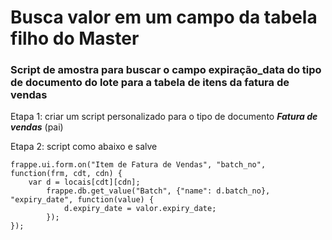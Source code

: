 # Busca valor em um campo da tabela filho do Master


### Script de amostra para buscar o campo expiração\_data do tipo de documento do lote para a tabela de itens da fatura de vendas


Etapa 1: criar um script personalizado para o tipo de documento ***Fatura de vendas*** (pai)


Etapa 2: script como abaixo e salve



```
frappe.ui.form.on("Item de Fatura de Vendas", "batch_no", function(frm, cdt, cdn) {
    var d = locais[cdt][cdn];
        frappe.db.get_value("Batch", {"name": d.batch_no}, "expiry_date", function(value) {
            d.expiry_date = valor.expiry_date;
        });
});

```